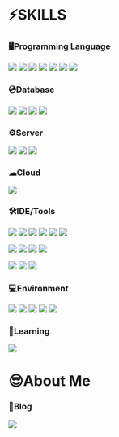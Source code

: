 # ⚡SKILLS

### 🖥Programming Language
<img src="https://img.shields.io/badge/Spring-6DB33F?style=for-the-badge&logo=Spring&logoColor=white"/></a>
<img src="https://img.shields.io/badge/Spring Boot-6DB33F?style=for-the-badge&logo=Spring Boot&logoColor=white"/></a>
<img src="https://img.shields.io/badge/Spring Security-6DB33F?style=for-the-badge&logo=Spring Security&logoColor=white"/></a>
<img src="https://img.shields.io/badge/Python-3776AB?style=for-the-badge&logo=Python&logoColor=white"/></a>
<img src="http://img.shields.io/badge/bash-4EAA25?style=for-the-badge&logo=gnu%20bash&logoColor=white"/></a>
<img src="https://img.shields.io/badge/JavaScript-F7DF1E?style=for-the-badge&logo=JavaScript&logoColor=white"/></a>
<img src="https://img.shields.io/badge/HTML5-E34F26?style=for-the-badge&logo=HTML5&logoColor=white"/></a>

### 💿Database
<img src="https://img.shields.io/badge/MySQL-4479A1?style=for-the-badge&logo=MySQL&logoColor=white"/></a>
<img src="https://img.shields.io/badge/PostgreSQL-4479A1?style=for-the-badge&logo=PostgreSQL&logoColor=white"/></a>
<img src="https://img.shields.io/badge/Redis-DC382D?style=for-the-badge&logo=Redis&logoColor=white"/></a>
<img src="https://img.shields.io/badge/Elasticsearch-005571?style=for-the-badge&logo=Elasticsearch&logoColor=white"/></a>

### ⚙Server
<img src="https://img.shields.io/badge/Apache-D22128?style=for-the-badge&logo=Apache&logoColor=white"/></a>
<img src="https://img.shields.io/badge/NGINX-009639?style=for-the-badge&logo=NGINX&logoColor=white"/></a>
<img src="https://img.shields.io/badge/Apache Tomcat-F8DC75?style=for-the-badge&logo=Apache Tomcat&logoColor=black"/></a>

### ☁Cloud
<img src="https://img.shields.io/badge/Amazon AWS-232F3E?style=for-the-badge&logo=Amazon AWS&logoColor=white"/></a>

### 🛠IDE/Tools
<img src="https://img.shields.io/badge/Eclipse IDE-2C2255?style=for-the-badge&logo=Eclipse IDE&logoColor=white"/></a>
<img src="https://img.shields.io/badge/IntelliJ IDEA-000000?style=for-the-badge&logo=IntelliJ IDEA&logoColor=white"/></a>
<img src="https://img.shields.io/badge/Android Studio-3DDC84?style=for-the-badge&logo=Android Studio&logoColor=white"/></a>
<img src="https://img.shields.io/badge/PyCharm-000000?style=for-the-badge&logo=PyCharm&logoColor=white"/></a>
<img src="https://img.shields.io/badge/DataGrip-000000?style=for-the-badge&logo=DataGrip&logoColor=white"/></a>
<img src="https://img.shields.io/badge/Visual Studio Code-007ACC?style=for-the-badge&logo=Visual Studio Code&logoColor=white"/></a>  

<img src="https://img.shields.io/badge/Git-F05032?style=for-the-badge&logo=Git&logoColor=white"/></a>
<img src="https://img.shields.io/badge/GitHub-181717?style=for-the-badge&logo=GitHub&logoColor=white"/></a>
<img src="https://img.shields.io/badge/Subversion-809CC9?style=for-the-badge&logo=Subversion&logoColor=white"/></a>
<img src="https://img.shields.io/badge/AWS CodeCommit-232F3E?style=for-the-badge&logo=Amazon AWS&logoColor=white"/></a>

<img src="https://img.shields.io/badge/Notion-000000?style=for-the-badge&logo=Notion&logoColor=white"/></a>
<img src="https://img.shields.io/badge/Slack-4A154B?style=for-the-badge&logo=Slack&logoColor=white"/></a>
<img src="https://img.shields.io/badge/Sentry-362D59?style=for-the-badge&logo=Sentry&logoColor=white"/></a>

### 💻Environment
<img src="https://img.shields.io/badge/Linux-FCC624?style=for-the-badge&logo=Linux&logoColor=white"/></a>
<img src="https://img.shields.io/badge/CentOS-262577?style=for-the-badge&logo=CentOS&logoColor=white"/></a>
<img src="https://img.shields.io/badge/Ubuntu-E95420?style=for-the-badge&logo=Ubuntu&logoColor=white"/></a>
<img src="https://img.shields.io/badge/Docker-2496ED?style=for-the-badge&logo=Docker&logoColor=white"/></a>
<img src="https://img.shields.io/badge/Kubernetes-326CE5?style=for-the-badge&logo=Kubernetes&logoColor=white"/></a>

### 🌱Learning
<img src="https://img.shields.io/badge/-JPA-brightgreen?style=for-the-badge"/></a>


# 😎About Me

### 📖Blog
<a href="https://jangjjolkit.tistory.com/" target="_blank"><img src="https://img.shields.io/badge/장쫄깃 기술블로그-000000?style=for-the-badge&logo=Tistory&logoColor=white"/></a>
